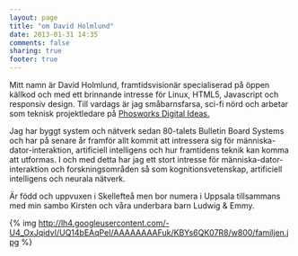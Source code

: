 ```yaml
---
layout: page
title: "om David Holmlund"
date: 2013-01-31 14:35
comments: false
sharing: true
footer: true
---
```

Mitt namn är David Holmlund, framtidsvisionär specialiserad på öppen källkod och med ett brinnande intresse för Linux, HTML5, Javascript och responsiv design. Till vardags är jag småbarnsfarsa, sci-fi nörd och arbetar som teknisk projektledare på [Phosworks Digital Ideas.](http://www.phosworks.com)

Jag har byggt system och nätverk sedan 80-talets Bulletin Board Systems och har på senare år framför allt kommit att intressera sig för människa-dator-interaktion, artificiell intelligens och hur framtidens teknik kan komma att utformas. I och med detta har jag ett stort intresse för människa-dator-interaktion och forskningsområden så som kognitionsvetenskap, artificiell intelligens och neurala nätverk.

Är född och uppvuxen i Skellefteå men bor numera i Uppsala tillsammans med min sambo Kirsten och våra underbara barn Ludwig & Emmy.

{% img http://lh4.googleusercontent.com/-U4_OxJqidvI/UQ14bEAqPeI/AAAAAAAAFuk/KBYs6QK07R8/w800/familjen.jpg %}

